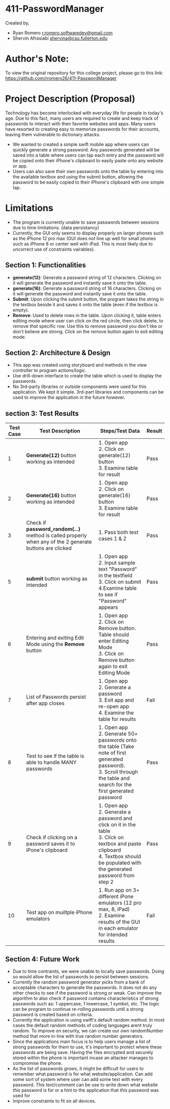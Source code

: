 # 411-PasswordManager

Created by,
- Ryan Romero         r.romero.softwaredev@gmail.com
- Shervin Afrasiabi   shervina@csu.fullerton.edu 

# Author's Note:
To view the original repository for this college project, please go to this link:  https://github.com/rromero26/411-PasswordManager

# Project Description (Proposal)
Technology has become interlocked with everyday life for people in today's age. Due to this fact, many users are required to create and keep track of passwords to interact with their favorite websites and apps. Many users have resorted to creating easy to memorize passwords for their accounts, leaving them vulnerable to dictionary attacks. 
- We wanted to created a simple swift mobile app where users can quickly generate a strong password. Any passwords generated will be saved into a table where users can tap each entry and the password will be copied onto their iPhone's clipboard to easily paste onto any website or app. 
- Users can also save their own passwords onto the table by entering into the available textbox and using the submit button, allowing the password to be easily copied to their iPhone's clipboard with one simple tap.
# Limitations
- The program is currently unable to save passwords between sessions due to time limitations. (data persistancy)
- Currently, the GUI only seems to display properly on larger phones such as the iPhone 12 pro max (GUI does not line up well for small phones such as iPhone 8 or center well with iPad. This is most likely due to uncorrect use of constraints vairables).

## Section 1: Functionalities
- **generate(12)**: Generate a password string of 12 characters. Clicking on it will generate the password and instantly save it onto the table.
- **generate(16)**: Generate a password string of 16 characters. Clicking on it will generate the password and instantly save it onto the table.
- **Submit**: Upon clicking the submit button, the program takes the string in the textbox beside it and saves it onto the table (even if the textbox is empty).
- **Remove**: Used to delete rows in the table. Upon clicking it, table enters editing mode where user can click on the red circle, then click delete, to remove *that* specific row. Use this to remove password you don't like or don't believe are strong. Click on the remove button again to exit editing mode.

## Section 2: Architecture & Design
- This app was created using storyboard and methods in the view controller to program actions/logic.
- Use drill-down interface to create the table which is used to display the passwords.
- No 3rd-party libraries or outside components were used for this application. We kept it simple. 3rd-part libraries and components can be used to improve the application in the future however.

## section 3: Test Results
Test Case | Test Description | Steps/Test Data | Result
--------- | ---------------- | --------------- | ---------
1 | **Generate(12)** button working as intended | 1. Open app<br />2. Click on generate(12) button<br />3. Examine table for result | Pass
2 | **Generate(16)** button working as intended | 1. Open app<br />2. Click on generate(16) button<br />3. Examine table for result | Pass
3 | Check if **password_random(...)** method is called properly when any of the 2 generate buttons are clicked  | 1. Pass both test cases 1 & 2 | Pass
5 | **submit** button working as intended | 1. Open app<br />2. Input sample text "Password" in the textfield<br />3. Click on submit<br /> 4.Examine table to see if "Password" appears  | Pass
6 | Entering and exiting Edit Mode using the **Remove** button | 1. Open app<br />2. Click on Remove button. Table should enter Editing Mode<br />3. Click on Remove button again to exit Editing Mode | Pass
7 | List of Passwords persist after app closes | 1. Open app<br />2. Generate a password<br />3. Exit app and re-open app<br />4. Examine the table for results | Fail
8 | Test to see if the table is able to handle MANY passwords | 1. Open app<br />2. Generate 50+ passwords onto the table (Take note of first generated password).<br />3. Scroll through the table and search for the first generated password | Pass
9 | Check if clicking on a password saves it to iPone's clipboard | 1. Open app<br />2. Generate a password and click on it in the table<br />3. Click on textbox and paste clipboard<br />4. Textbox should be populated with the generated password from step 2  | Pass
10 | Test app on muiltple iPhone emulators | 1. Run app on 3+ different iPone emulators (12 pro max, 8, iPad)<br />2. Examine results of the GUI in each emulator for intended results | Fail


## Section 4: Future Work
- Due to time contraints, we were unable to locally save passwords. Doing so would allow the list of passwords to persist between sessions. 
- Currently the random password generator picks from a bank of acceptable characters to generate the passwords. It does not do any other checks to see if the password is strong or weak. Can improve the algorithm to also check if password contains characteristics of strong passwords such as: 1 uppercase, 1 lowercase, 1 symbol, etc. The logic can be program to continue re-rolling passwords until a strong password is created based on criteria.
- Currently the application is using swift's default random method. In most cases the default random methods of coding languages arent truly random. To improve on security, we can create our own randomNumber method that more in-line with true random number generators.
- Since the applications main focus is to help users manage a list of strong passwords for them to use, it's important to protect where these passwords are being save. Having the files encrypted and securely stored within the phone is important incase an attacker manages to compromise the phone.
- As the list of passwords grows, it might be difficult for users to remember what password is for what website/application. Can add some sort of system where user can add some text with every password. *This* text/comment can be use to write down what website *this* password is for or a hint to the application that *this* password was used for
- Improve constraints to fit on all devices.
